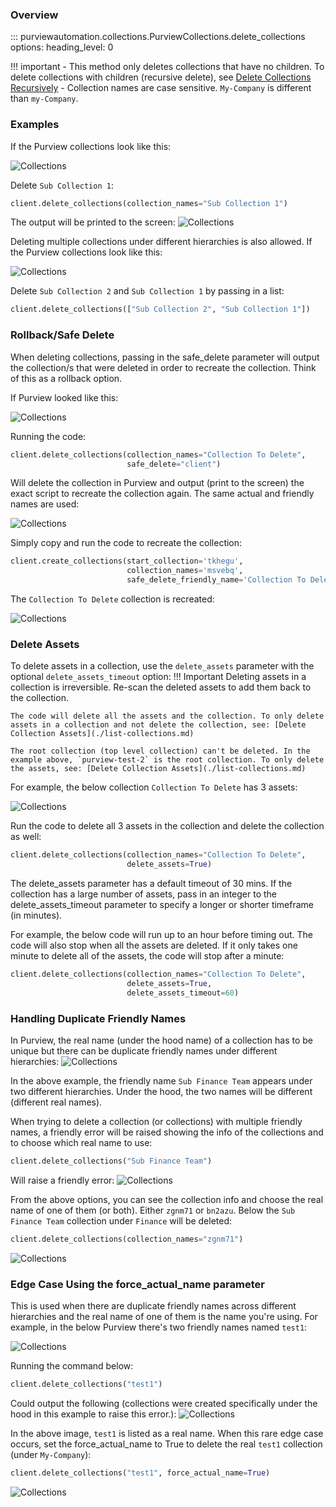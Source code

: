 ### Overview
::: purviewautomation.collections.PurviewCollections.delete_collections
    options:
        heading_level: 0

!!! important
    - This method only deletes collections that have no children. To delete collections with children (recursive delete), see [Delete Collections Recursively](delete-collections-recursively.md) 
    - Collection names are case sensitive. `My-Company` is different than `my-Company`.
    

### Examples
If the Purview collections look like this:

![Collections](../img/tutorial/delete-collections/image01.png)

Delete `Sub Collection 1`:
```Python
client.delete_collections(collection_names="Sub Collection 1")
```
The output will be printed to the screen:
![Collections](../img/tutorial/delete-collections/image02.png)

Deleting multiple collections under different hierarchies is also allowed. If the Purview collections look like this:


![Collections](../img/tutorial/delete-collections/image03.png)

Delete `Sub Collection 2` and `Sub Collection 1` by passing in a list:
```Python
client.delete_collections(["Sub Collection 2", "Sub Collection 1"])
```


### Rollback/Safe Delete
When deleting collections, passing in the safe_delete parameter will output the collection/s that were deleted in order to recreate the collection. Think of this as a rollback option.

If Purview looked like this:

![Collections](../img/tutorial/delete-collections/image10.png)

Running the code: 
```Python
client.delete_collections(collection_names="Collection To Delete", 
                          safe_delete="client")
```
Will delete the collection in Purview and output (print to the screen) the exact script to recreate the collection again. The same actual and friendly names are used:

![Collections](../img/tutorial/delete-collections/image11.png)

Simply copy and run the code to recreate the collection:
```Python
client.create_collections(start_collection='tkhegu', 
                          collection_names='msvebq', 
                          safe_delete_friendly_name='Collection To Delete')
```                                             
The `Collection To Delete` collection is recreated:

![Collections](../img/tutorial/delete-collections/image12.png)


### Delete Assets
To delete assets in a collection, use the `delete_assets` parameter with the optional `delete_assets_timeout` option:
!!! Important
    Deleting assets in a collection is irreversible. Re-scan the deleted assets to add them back to the collection.

    The code will delete all the assets and the collection. To only delete assets in a collection and not delete the collection, see: [Delete Collection Assets](./list-collections.md)

    The root collection (top level collection) can't be deleted. In the example above, `purview-test-2` is the root collection. To only delete the assets, see: [Delete Collection Assets](./list-collections.md)


For example, the below collection `Collection To Delete` has 3 assets:

![Collections](../img/tutorial/delete-collections/image13.png)

Run the code to delete all 3 assets in the collection and delete the collection as well:


```Python
client.delete_collections(collection_names="Collection To Delete",
                          delete_assets=True)
``` 

The delete_assets parameter has a default timeout of 30 mins. If the collection has a large number of assets, pass in an integer to the delete_assets_timeout parameter to specify a longer or shorter timeframe (in minutes).

For example, the below code will run up to an hour before timing out. The code will also stop when all the assets are deleted. If it only takes one minute to delete all of the assets, the code will stop after a minute:
```Python
client.delete_collections(collection_names="Collection To Delete",
                          delete_assets=True,
                          delete_assets_timeout=60)
```                          







### Handling Duplicate Friendly Names
In Purview, the real name (under the hood name) of a collection has to be unique but there can be duplicate friendly names under different hierarchies:
![Collections](../img/tutorial/delete-collections/image04.png)

In the above example, the friendly name `Sub Finance Team` appears under two different hierarchies. Under the hood, the two names will be different (different real names).

When trying to delete a collection (or collections) with multiple friendly names, a friendly error will be raised showing the info of the collections and to choose which real name to use:
```Python
client.delete_collections("Sub Finance Team")
```
Will raise a friendly error:
![Collections](../img/tutorial/delete-collections/image05.png)

From the above options, you can see the collection info and choose the real name of one of them (or both). Either `zgnm71` or `bn2azu`. Below the `Sub Finance Team` collection under `Finance` will be deleted:

```Python
client.delete_collections(collection_names="zgnm71")
```
![Collections](../img/tutorial/delete-collections/image06.png)




### Edge Case Using the force_actual_name parameter
This is used when there are duplicate friendly names across different hierarchies and the real name of one of them is the name you're using. For example, in the below Purview there's two friendly names named `test1`:

![Collections](../img/tutorial/delete-collections/image07.png)

Running the command below:
```Python
client.delete_collections("test1")
```
Could output the following (collections were created specifically under the hood in this example to raise this error.):
![Collections](../img/tutorial/delete-collections/image08.png)

In the above image, `test1` is listed as a real name. When this rare edge case occurs, set the force_actual_name to True to delete the real `test1` collection (under `My-Company`):
```Python
client.delete_collections("test1", force_actual_name=True)
```
![Collections](../img/tutorial/delete-collections/image09.png)